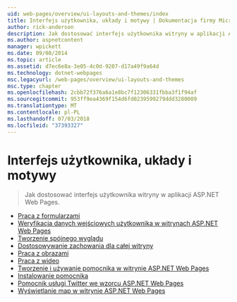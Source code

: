 ```yaml
---
uid: web-pages/overview/ui-layouts-and-themes/index
title: Interfejs użytkownika, układy i motywy | Dokumentacja firmy Microsoft
author: rick-anderson
description: Jak dostosować interfejs użytkownika witryny w aplikacji ASP.NET Web Pages.
ms.author: aspnetcontent
manager: wpickett
ms.date: 09/08/2014
ms.topic: article
ms.assetid: d7ec6e8a-3e05-4c0d-9207-d17a49f9a64d
ms.technology: dotnet-webpages
msc.legacyurl: /web-pages/overview/ui-layouts-and-themes
msc.type: chapter
ms.openlocfilehash: 2cbb72f376a6a1e8bc7f12306331fbba3f1f94af
ms.sourcegitcommit: 953ff9ea4369f154d6fd0239599279ddd3280009
ms.translationtype: MT
ms.contentlocale: pl-PL
ms.lasthandoff: 07/03/2018
ms.locfileid: "37393327"
---
```

<a name="ui-layouts-and-themes"></a>Interfejs użytkownika, układy i motywy
====================
> Jak dostosować interfejs użytkownika witryny w aplikacji ASP.NET Web Pages.


- [Praca z formularzami](4-working-with-forms.md)
- [Weryfikacja danych wejściowych użytkownika w witrynach ASP.NET Web Pages](validating-user-input-in-aspnet-web-pages-sites.md)
- [Tworzenie spójnego wyglądu](3-creating-a-consistent-look.md)
- [Dostosowywanie zachowania dla całej witryny](18-customizing-site-wide-behavior.md)
- [Praca z obrazami](9-working-with-images.md)
- [Praca z wideo](10-working-with-video.md)
- [Tworzenie i używanie pomocnika w witrynie ASP.NET Web Pages](creating-and-using-a-helper-in-an-aspnet-web-pages-site.md)
- [Instalowanie pomocnika](installing-helpers.md)
- [Pomocnik usługi Twitter we wzorcu ASP.NET Web Pages](twitter-helper.md)
- [Wyświetlanie map w witrynie ASP.NET Web Pages](displaying-maps-in-an-aspnet-web-pages-site.md)
